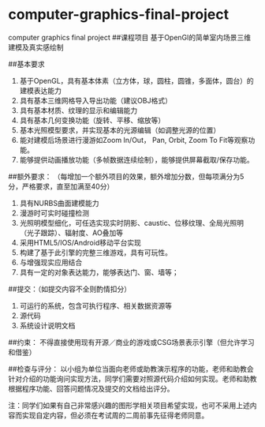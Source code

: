 # computer-graphics-final-project
computer graphics final project
##课程项目
基于OpenGl的简单室内场景三维建模及真实感绘制

##基本要求
1. 基于OpenGL，具有基本体素（立方体，球，圆柱，圆锥，多面体，圆台）的建模表达能力
2. 具有基本三维网格导入导出功能（建议OBJ格式）
3. 具有基本材质、纹理的显示和编辑能力
4. 具有基本几何变换功能（旋转、平移、缩放等）
5. 基本光照模型要求，并实现基本的光源编辑（如调整光源的位置）
6. 能对建模后场景进行漫游如Zoom In/Out， Pan, Orbit, Zoom To Fit等观察功能。
7. 能够提供动画播放功能（多帧数据连续绘制），能够提供屏幕截取/保存功能。

##额外要求：
（每增加一个额外项目的效果，额外增加分数，但每项满分为5分，严格要求，直至加满至40分）
1. 具有NURBS曲面建模能力
2. 漫游时可实时碰撞检测
3. 光照明模型细化，可任选实现实时阴影、caustic、位移纹理、全局光照明（光子跟踪）、辐射度、AO叠加等
4. 采用HTML5/IOS/Android移动平台实现
5. 构建了基于此引擎的完整三维游戏，具有可玩性。
6. 与增强现实应用结合
7. 具有一定的对象表达能力，能够表达门、窗、墙等；


##提交：（如提交内容不全则酌情扣分）
1. 可运行的系统，包含可执行程序、相关数据资源等
2. 源代码
3. 系统设计说明文档


##约束： 
不得直接使用现有开源／商业的游戏或CSG场景表示引擎（但允许学习和借鉴）

##检查与评分：
以小组为单位当面向老师或助教演示程序的功能，老师和助教会针对介绍的功能询问实现方法，同学们需要对照源代码介绍如何实现。老师和助教根据程序功能、回答问题情况及提交的文档给出评分。

注：同学们如果有自己非常感兴趣的图形学相关项目希望实现，也可不采用上述内容而实现自定内容，但必须在考试周的二周前事先征得老师同意。
